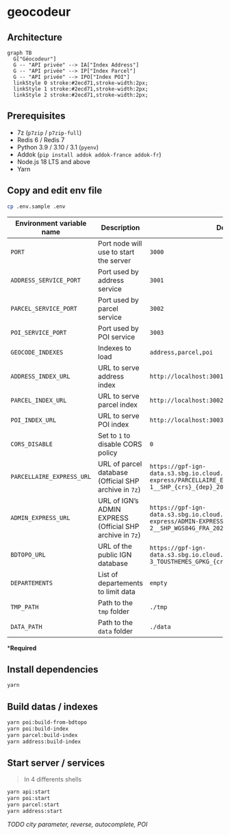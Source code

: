 # geocodeur

## Architecture

```mermaid
graph TB
  G["Géocodeur"]
  G -- "API privée" --> IA["Index Address"]
  G -- "API privée" --> IP["Index Parcel"]
  G -- "API privée" --> IPO["Index POI"]
  linkStyle 0 stroke:#2ecd71,stroke-width:2px;
  linkStyle 1 stroke:#2ecd71,stroke-width:2px;
  linkStyle 2 stroke:#2ecd71,stroke-width:2px;
```

## Prerequisites

- 7z (`p7zip` / `p7zip-full`)
- Redis 6 / Redis 7
- Python 3.9 / 3.10 / 3.1 (`pyenv`)
- Addok (`pip install addok addok-france addok-fr`)
- Node.js 18 LTS and above
- Yarn

## Copy and edit env file

```bash
cp .env.sample .env
```

| Environment variable name | Description | Default |
| --- | --- | --- |
| `PORT` | Port node will use to start the server | `3000` |
| `ADDRESS_SERVICE_PORT` | Port used by address service | `3001` |
| `PARCEL_SERVICE_PORT` | Port used by parcel service | `3002` |
| `POI_SERVICE_PORT` | Port used by POI service | `3003` |
| `GEOCODE_INDEXES` | Indexes to load | `address,parcel,poi` |
| `ADDRESS_INDEX_URL` | URL to serve address index | `http://localhost:3001` |
| `PARCEL_INDEX_URL` | URL to serve parcel index | `http://localhost:3002` |
| `POI_INDEX_URL` | URL to serve POI index | `http://localhost:3003` |
| `CORS_DISABLE` | Set to `1` to disable CORS policy | `0` |
| `PARCELLAIRE_EXPRESS_URL` | URL of parcel database (Official SHP archive in `7z`) | `https://gpf-ign-data.s3.sbg.io.cloud.ovh.net/parcellaire-express/PARCELLAIRE_EXPRESS_1-1__SHP_{crs}_{dep}_2023-01-01.7z`|
| `ADMIN_EXPRESS_URL` | URL of IGN’s ADMIN EXPRESS (Official SHP archive in `7z`) | `https://gpf-ign-data.s3.sbg.io.cloud.ovh.net/admin-express/ADMIN-EXPRESS-COG_3-2__SHP_WGS84G_FRA_2023-05-03.7z` |
| `BDTOPO_URL` | URL of the public IGN database | `https://gpf-ign-data.s3.sbg.io.cloud.ovh.net/bdtopo/BDTOPO_3-3_TOUSTHEMES_GPKG_{crs}_{dep}_2023-03-15.7z`|
| `DEPARTEMENTS` | List of departements to limit data | `empty` |
| `TMP_PATH` | Path to the `tmp` folder | `./tmp` |
| `DATA_PATH` | Path to the `data` folder | `./data` |

***Required**

## Install dependencies

```bash
yarn
```

## Build datas / indexes

```bash
yarn poi:build-from-bdtopo
yarn poi:build-index
yarn parcel:build-index
yarn address:build-index
```

## Start server / services
> In 4 differents shells

```bash
yarn api:start
yarn poi:start
yarn parcel:start
yarn address:start
```

*TODO city parameter, reverse, autocomplete, POI*


